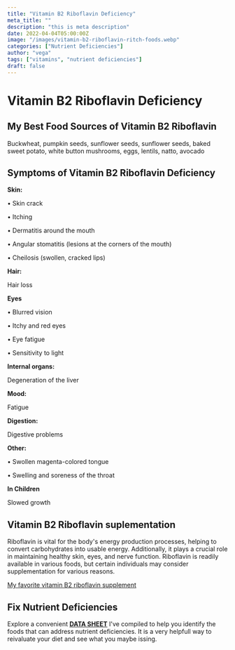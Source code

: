 ```yaml
---
title: "Vitamin B2 Riboflavin Deficiency"
meta_title: ""
description: "this is meta description"
date: 2022-04-04T05:00:00Z
image: "/images/vitamin-b2-riboflavin-ritch-foods.webp"
categories: ["Nutrient Deficiencies"]
author: "vega"
tags: ["vitamins", "nutrient deficiencies"]
draft: false
---
```

 <h1>Vitamin B2 Riboflavin Deficiency</h1>
<h2>My Best Food Sources of Vitamin B2 Riboflavin</h2>
 <p>Buckwheat, pumpkin seeds, sunflower seeds, sunflower seeds, baked sweet potato, white button mushrooms, eggs, lentils, natto, avocado</p>
<h2>Symptoms of Vitamin B2 Riboflavin Deficiency</h2>
<p><b>Skin:</b></p><p>&bull; Skin crack</p><p>&bull; Itching</p><p>&bull; Dermatitis around the mouth</p><p>&bull; Angular stomatitis (lesions at the corners of the mouth)</p> <p>&bull; Cheilosis (swollen, cracked lips)
</p>
<p><b>Hair:</b> </p><p>Hair loss</p>
<p><b>Eyes</b></p>
<p>&bull; Blurred vision</p>
 <p>&bull; Itchy and red eyes</p>
 <p>&bull; Eye fatigue</p>
 <p>&bull; Sensitivity to light</p>
 <p><b>Internal organs:</b></p>
 <p>Degeneration of the liver</p>
 <p><b>Mood:</b></p> <p>Fatigue</p>
 <p><b>Digestion:</b></p> <p>Digestive problems</p>
<p><b>Other:</b></p>
<p>&bull; Swollen magenta-colored tongue</p> <p>&bull; Swelling and soreness of the throat
</p>
  <p><b>In Children</b></p>
 <p>Slowed growth</p>
<h2>Vitamin B2 Riboflavin suplementation</h2>
  <p> Riboflavin is vital for the body's energy production processes, helping to convert carbohydrates into usable energy. Additionally, it plays a crucial role in maintaining healthy skin, eyes, and nerve function. Riboflavin is readily available in various foods, but certain individuals may consider supplementation for various reasons.</p>
 <p><a target="_blank" href="https://www.amazon.com/Organic-Vitamin-Complex-Liquid-Absorption/dp/B08221NY2L/ref=sr_1_5?crid=6HHLNQZP0MTM&amp;keywords=b+complex+supplement+dropper&amp;qid=1695565572&amp;sprefix=b+complex+suplement+dropper%252Caps%252C124&amp;sr=8-5&_encoding=UTF8&tag=irinawink-20&linkCode=ur2&linkId=656a4844174f076c7fb660f116edcd10&camp=1789&creative=9325">My favorite vitamin B2 riboflavin supplement</a></p>
<h2>Fix Nutrient Deficiencies</h2><p>Explore a convenient <a title="fix nutritional deficiencies with a data sheet" href="../nutrients-in-healthy-foods.html"  target="_blank"><b>DATA SHEET</b></a> I've compiled to help you identify the foods that can address nutrient deficiencies. It is a very helpfull way to reivaluate your diet and see what you maybe issing.</p>